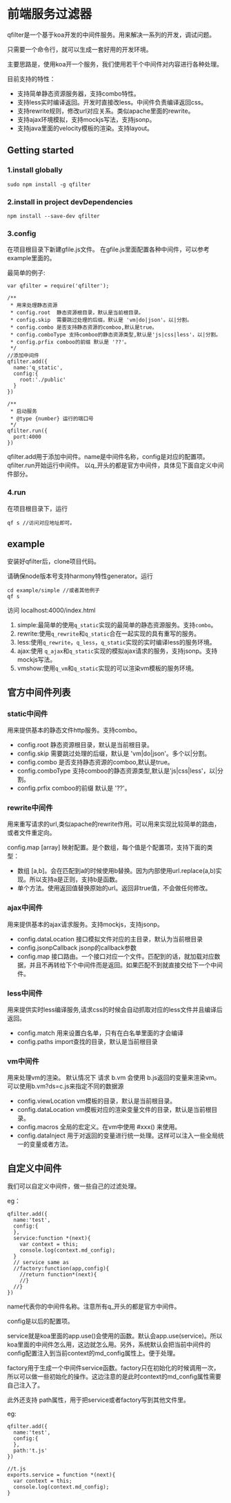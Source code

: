 # 前端服务过滤器


qfilter是一个基于koa开发的中间件服务。用来解决一系列的开发，调试问题。

只需要一个命令行，就可以生成一套好用的开发环境。

主要思路是，使用koa开一个服务，我们使用若干个中间件对内容进行各种处理。

目前支持的特性：

* 支持简单静态资源服务器，支持combo特性。
* 支持less实时编译返回。开发时直接改less。中间件负责编译返回css。
* 支持rewrite规则，修改url对应关系。类似apache里面的rewrite。
* 支持ajax环境模拟，支持mockjs写法，支持jsonp。
* 支持java里面的velocity模板的渲染。支持layout。


## Getting started

### 1.install globally

```
sudo npm install -g qfilter
```

### 2.install in project devDependencies

```
npm install --save-dev qfilter
```

### 3.config

在项目根目录下新建gfile.js文件。
在gfile.js里面配置各种中间件，可以参考example里面的。

最简单的例子:

```
var qfilter = require('qfilter');

/**
 * 用来处理静态资源
 * config.root  静态资源根目录，默认是当前根目录。
 * config.skip  需要跳过处理的后缀，默认是 'vm|do|json'。以|分割。
 * config.combo 是否支持静态资源的comboo,默认是true。
 * config.comboType 支持comboo的静态资源类型,默认是'js|css|less'，以|分割。
 * config.prfix comboo的前缀 默认是 '??'。
 */
//添加中间件
qfilter.add({
  name:'q_static',
  config:{
    root:'./public'
  }
})

/**
 * 启动服务
 * @type {number} 运行的端口号
 */
qfilter.run({
  port:4000
})

```

qfilter.add用于添加中间件。name是中间件名称，config是对应的配置项。
qfilter.run开始运行中间件。
以q_开头的都是官方中间件，具体见下面自定义中间件部分。


### 4.run

在项目根目录下，运行

```
qf s //访问对应地址即可。

```




## example

安装好qfilter后，clone项目代码。

请确保node版本号支持harmony特性generator。运行

```
cd example/simple //或者其他例子
qf s

```
访问 localhost:4000/index.html


1. simple:最简单的使用`q_static`实现的最简单的静态资源服务。支持`combo`。
2. rewrite:使用`q_rewrite`和`q_static`合在一起实现的具有重写的服务。
3. less:使用`q_rewrite`，`q_less`，`q_static`实现的实时编译less的服务环境。
4. ajax:使用 `q_ajax`和`q_static`实现的模拟ajax请求的服务，支持jsonp。支持mockjs写法。
5. vmshow:使用`q_vm`和`q_static`实现的可以渲染vm模板的服务环境。




## 官方中间件列表



### static中间件

用来提供基本的静态文件http服务。支持combo。

* config.root  静态资源根目录，默认是当前根目录。
* config.skip  需要跳过处理的后缀，默认是 'vm|do|json'。多个以|分割。
* config.combo 是否支持静态资源的comboo,默认是true。
* config.comboType 支持comboo的静态资源类型,默认是'js|css|less'，以|分割。
* config.prfix comboo的前缀 默认是 '??'。


### rewrite中间件

用来重写请求的url,类似apache的rewrite作用。可以用来实现比较简单的路由，或者文件重定向。

config.map  [array] 映射配置。是个数组，每个值是个配置项，支持下面的类型：

* 数组 [a,b]。会在匹配到a的时候使用b替换。因为内部使用url.replace(a,b)实现。所以支持a是正则，支持b是函数。
* 单个方法。使用返回值替换原始的url。返回非true值，不会做任何修改。




### ajax中间件

用来提供基本的ajax请求服务。支持mockjs，支持jsonp。

* config.dataLocation 接口模拟文件对应的主目录，默认为当前根目录
* config.jsonpCallback jsonp的callback参数
* config.map  接口路由。一个接口对应一个文件。匹配到的话，就加载对应数据，并且不再转给下个中间件而是返回。如果匹配不到就直接交给下一个中间件。



### less中间件

用来提供实时less编译服务,请求css的时候会自动抓取对应的less文件并且编译后返回。


* config.match 用来设置白名单，只有在白名单里面的才会编译
* config.paths import查找的目录，默认是当前根目录



### vm中间件

用来处理vm的渲染。
默认情况下 请求 b.vm 会使用 b.js返回的变量来渲染vm。
可以使用b.vm?ds=c.js来指定不同的数据源

* config.viewLocation  vm模板的目录，默认是当前根目录。
* config.dataLocation  vm模板对应的渲染变量文件的目录，默认是当前根目录。
* config.macros        全局的宏定义。在vm中使用  #xxx()  来使用。
* config.dataInject    用于对返回的变量进行统一处理。这样可以注入一些全局统一的变量或者方法。


## 自定义中间件

我们可以自定义中间件，做一些自己的过滤处理。

eg：

```
qfilter.add({
  name:'test',
  config:{
  },
  service:function *(next){
    var context = this;
    console.log(context.md_config);
  }
  // service same as
  //factory:function(app,config){
    //return function*(next){
    //}
  //}
})

```

name代表你的中间件名称。注意所有q_开头的都是官方中间件。

config是以后的配置项。

service就是koa里面的app.use()会使用的函数。默认会app.use(service)。所以koa里面的中间件怎么用，这边就怎么用。另外，系统默认会把当前中间件的config配置注入到当前context的md_config属性上。便于处理。

factory用于生成一个中间件service函数。factory只在初始化的时候调用一次，所以可以做一些初始化的操作。这边注意的是此时context的md_config属性需要自己注入了。


此外还支持 path属性，用于把service或者factory写到其他文件里。

eg:

```
qfilter.add({
  name:'test',
  config:{
  },
  path:'t.js'
})

//t.js
exports.service = function *(next){
  var context = this;
  console.log(context.md_config);
}

```



